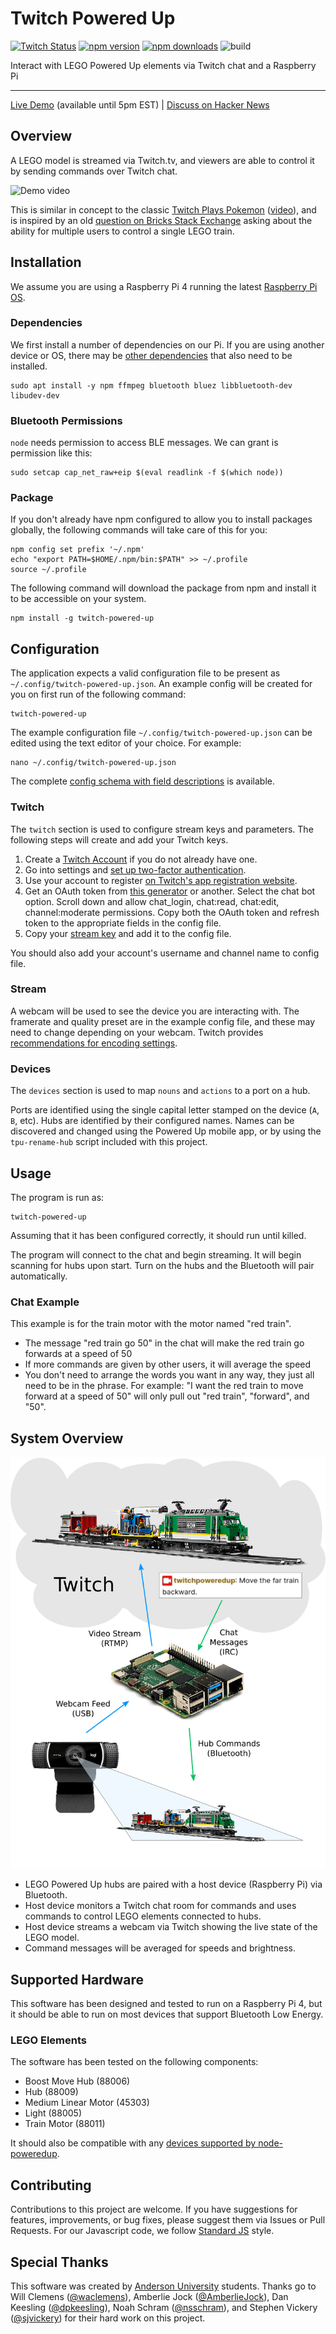 Twitch Powered Up
=================

[![Twitch Status](https://img.shields.io/twitch/status/twitchpoweredup)](https://www.twitch.tv/twitchpoweredup)
[![npm version](https://img.shields.io/npm/v/twitch-powered-up)](https://www.npmjs.com/package/twitch-powered-up)
[![npm downloads](https://img.shields.io/npm/dm/twitch-powered-up)](https://www.npmjs.com/package/twitch-powered-up)
![build](https://github.com/jncraton/twitch-powered-up/workflows/build/badge.svg)

Interact with LEGO Powered Up elements via Twitch chat and a Raspberry Pi

---

[Live Demo](https://www.twitch.tv/twitchpoweredup) (available until 5pm EST) | [Discuss on Hacker News](https://news.ycombinator.com)

Overview
--------

A LEGO model is streamed via Twitch.tv, and viewers are able to control it by sending commands over Twitch chat.

![Demo video](https://github.com/jncraton/twitch-powered-up/blob/media/demo-optimized.gif?raw=true)

This is similar in concept to the classic [Twitch Plays Pokemon](https://en.wikipedia.org/wiki/Twitch_Plays_Pok%C3%A9mon) ([video](https://www.twitch.tv/videos/40790582)), and is inspired by an old [question on Bricks Stack Exchange](https://bricks.stackexchange.com/questions/10486/can-powered-up-trains-talk-to-multiple-bluetooth-remotes) asking about the ability for multiple users to control a single LEGO train.

Installation
------------

We assume you are using a Raspberry Pi 4 running the latest [Raspberry Pi OS](https://www.raspberrypi.org/software/).

### Dependencies

We first install a number of dependencies on our Pi. If you are using another device or OS, there may be [other dependencies](https://github.com/abandonware/noble#prerequisites) that also need to be installed.

```
sudo apt install -y npm ffmpeg bluetooth bluez libbluetooth-dev libudev-dev
```

### Bluetooth Permissions

`node` needs permission to access BLE messages. We can grant is permission like this:

```
sudo setcap cap_net_raw+eip $(eval readlink -f $(which node))
```

### Package

If you don't already have npm configured to allow you to install packages globally, the following commands will take care of this for you:

```
npm config set prefix '~/.npm'
echo "export PATH=$HOME/.npm/bin:$PATH" >> ~/.profile
source ~/.profile
```

The following command will download the package from npm and install it to be accessible on your system.

```
npm install -g twitch-powered-up
```

Configuration
-------------

The application expects a valid configuration file to be present as `~/.config/twitch-powered-up.json`. An example config will be created for you on first run of the following command:

```
twitch-powered-up
```

The example configuration file `~/.config/twitch-powered-up.json` can be edited using the text editor of your choice. For example:

```
nano ~/.config/twitch-powered-up.json
```

The complete [config schema with field descriptions](examples/config-schema.md) is available.

### Twitch

The `twitch` section is used to configure stream keys and parameters. The following steps will create and add your Twitch keys.

1. Create a [Twitch Account](https://twitch.tv) if you do not already have one.
2. Go into settings and [set up two-factor authentication](https://help.twitch.tv/s/article/two-factor-authentication-with-authy?language=en_US). 
3. Use your account to register [on Twitch's app registration website](https://dev.twitch.tv/dashboard/apps/create). 
4. Get an OAuth token from [this generator](https://twitchtokengenerator.com/) or another. Select the chat bot option. Scroll down and allow chat_login, chat:read, chat:edit, channel:moderate permissions. Copy both the OAuth token and refresh token to the appropriate fields in the config file.
5. Copy your [stream key](https://www.twitch.tv/broadcast/dashboard/streamkey) and add it to the config file.

You should also add your account's username and channel name to config file.

### Stream

A webcam will be used to see the device you are interacting with. The framerate and quality preset are in the example config file, and these may need to change depending on your webcam. Twitch provides [recommendations for encoding settings](https://stream.twitch.tv/encoding/).

### Devices

The `devices` section is used to map `nouns` and `actions` to a port on a hub.

Ports are identified using the single capital letter stamped on the device (`A`, `B`, etc). Hubs are identified by their configured names. Names can be discovered and changed using the Powered Up mobile app, or by using the `tpu-rename-hub` script included with this project.

Usage
------------

The program is run as:

```
twitch-powered-up
```

Assuming that it has been configured correctly, it should run until killed.

The program will connect to the chat and begin streaming. It will begin scanning for hubs upon start. Turn on the hubs and the Bluetooth will pair automatically.

### Chat Example

This example is for the train motor with the motor named "red train".

- The message "red train go 50" in the chat will make the red train go forwards at a speed of 50
- If more commands are given by other users, it will average the speed
- You don't need to arrange the words you want in any way, they just all need to be in the phrase. For example: "I want the red train to move forward at a speed of 50" will only pull out "red train", "forward", and "50".

System Overview
---------------

![Basic system diagram](https://github.com/jncraton/twitch-powered-up/blob/media/diagram.png?raw=true)

- LEGO Powered Up hubs are paired with a host device (Raspberry Pi) via Bluetooth.
- Host device monitors a Twitch chat room for commands and uses commands to control LEGO elements connected to hubs.
- Host device streams a webcam via Twitch showing the live state of the LEGO model.
- Command messages will be averaged for speeds and brightness.

Supported Hardware
------------------

This software has been designed and tested to run on a Raspberry Pi 4, but it should be able to run on most devices that support Bluetooth Low Energy.

### LEGO Elements

The software has been tested on the following components:

- Boost Move Hub (88006)
- Hub (88009)
- Medium Linear Motor (45303)
- Light (88005)
- Train Motor (88011)

It should also be compatible with any [devices supported by node-poweredup](https://github.com/nathankellenicki/node-poweredup#compatibility).

Contributing
------------

Contributions to this project are welcome. If you have suggestions for features, improvements, or bug fixes, please suggest them via Issues or Pull Requests. For our Javascript code, we follow [Standard JS](https://standardjs.com/) style.

Special Thanks
--------------

This software was created by [Anderson University](https://anderson.edu/) students. Thanks go to Will Clemens ([@waclemens](https://github.com/waclemens)), Amberlie Jock ([@AmberlieJock](https://github.com/AmberlieJock)), Dan Keesling ([@dpkeesling](https://github.com/dpkeesling)), Noah Schram ([@nsschram](https://github.com/nsschram)), and Stephen Vickery ([@sjvickery](https://github.com/sjvickery)) for their hard work on this project.
